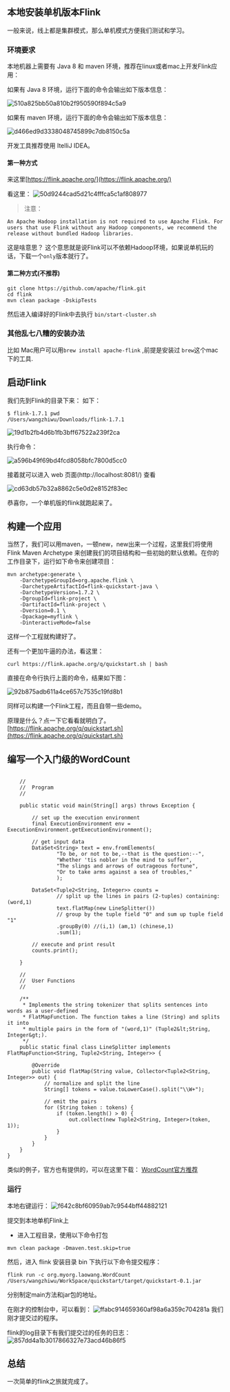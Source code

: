## 本地安装单机版本Flink

一般来说，线上都是集群模式，那么单机模式方便我们测试和学习。

### 环境要求

本地机器上需要有 Java 8 和 maven 环境，推荐在linux或者mac上开发Flink应用：

如果有 Java 8 环境，运行下面的命令会输出如下版本信息：

![510a825bb50a810b2f950590f894c5a9](Flink从入门到放弃(入门篇2)-本地环境搭建&构建第一个Flink应用.resources/34F234C6-C9D6-46AB-A864-652BE177B4CA.png)

如果有 maven 环境，运行下面的命令会输出如下版本信息：

![d466ed9d3338048745899c7db8150c5a](Flink从入门到放弃(入门篇2)-本地环境搭建&构建第一个Flink应用.resources/1A1D2049-1042-43E1-BE0B-6D9FAA8224BE.png)



开发工具推荐使用 ItelliJ IDEA。

#### 第一种方式

来这里[https://flink.apache.org/](https://flink.apache.org/)

看这里：
![50d9244cad5d21c4fffca5c1af808977](Flink从入门到放弃(入门篇2)-本地环境搭建&构建第一个Flink应用.resources/E0A8FC57-9184-4BE8-8D20-BDD91C3C44FD.png)

>注意：
```
An Apache Hadoop installation is not required to use Apache Flink. For users that use Flink without any Hadoop components, we recommend the release without bundled Hadoop libraries.
```

这是啥意思？
这个意思就是说Flink可以不依赖Hadoop环境，如果说单机玩的话，下载一个`only`版本就行了。


#### 第二种方式(不推荐)

```
git clone https://github.com/apache/flink.git 
cd flink
mvn clean package -DskipTests  
```
然后进入编译好的Flink中去执行 `bin/start-cluster.sh`

### 其他乱七八糟的安装办法

比如 Mac用户可以用`brew install apache-flink` ,前提是安装过 `brew`这个mac下的工具.

## 启动Flink

我们先到Flink的目录下来：
如下：
```
$ flink-1.7.1 pwd
/Users/wangzhiwu/Downloads/flink-1.7.1
```
![19d1b2fb4d6b1fb3bff67522a239f2ca](Flink从入门到放弃(入门篇2)-本地环境搭建&构建第一个Flink应用.resources/BE68C066-BD15-4FAF-B649-82D9B26F255D.png)

执行命令：

![a596b49f69bd4fcd8058bfc7800d5cc0](Flink从入门到放弃(入门篇2)-本地环境搭建&构建第一个Flink应用.resources/C88AEAF7-42B7-4AD1-A793-3E89EBE751E2.png)

接着就可以进入 web 页面(http://localhost:8081/) 查看

![cd63db57b32a8862c5e0d2e8152f83ec](Flink从入门到放弃(入门篇2)-本地环境搭建&构建第一个Flink应用.resources/DAEECBBB-0FB7-4D4E-B338-B3181C23B6CB.png)

恭喜你，一个单机版的flink就跑起来了。


## 构建一个应用

当然了，我们可以用maven，一顿new，new出来一个过程，这里我们将使用 Flink Maven Archetype 来创建我们的项目结构和一些初始的默认依赖。在你的工作目录下，运行如下命令来创建项目：

```
mvn archetype:generate \
    -DarchetypeGroupId=org.apache.flink \
    -DarchetypeArtifactId=flink-quickstart-java \
    -DarchetypeVersion=1.7.2 \
    -DgroupId=flink-project \
    -DartifactId=flink-project \
    -Dversion=0.1 \
    -Dpackage=myflink \
    -DinteractiveMode=false
```
这样一个工程就构建好了。

还有一个更加牛逼的办法，看这里：

```
curl https://flink.apache.org/q/quickstart.sh | bash
```
直接在命令行执行上面的命令，结果如下图：

![92b875adb611a4ce657c7535c19fd8b1](Flink从入门到放弃(入门篇2)-本地环境搭建&构建第一个Flink应用.resources/A78DC26C-BD00-44A9-9481-FE67B9BAE9CF.png)

同样可以构建一个Flink工程，而且自带一些demo。

原理是什么？点一下它看看就明白了。
[https://flink.apache.org/q/quickstart.sh](https://flink.apache.org/q/quickstart.sh)


## 编写一个入门级的WordCount

```public class WordCount {

	//
	//	Program
	//

	public static void main(String[] args) throws Exception {

		// set up the execution environment
		final ExecutionEnvironment env = ExecutionEnvironment.getExecutionEnvironment();

		// get input data
		DataSet<String> text = env.fromElements(
				"To be, or not to be,--that is the question:--",
				"Whether 'tis nobler in the mind to suffer",
				"The slings and arrows of outrageous fortune",
				"Or to take arms against a sea of troubles,"
				);

		DataSet<Tuple2<String, Integer>> counts =
				// split up the lines in pairs (2-tuples) containing: (word,1)
				text.flatMap(new LineSplitter())
				// group by the tuple field "0" and sum up tuple field "1"
				.groupBy(0) //(i,1) (am,1) (chinese,1)
				.sum(1);

		// execute and print result
		counts.print();

	}

	//
	// 	User Functions
	//

	/**
	 * Implements the string tokenizer that splits sentences into words as a user-defined
	 * FlatMapFunction. The function takes a line (String) and splits it into
	 * multiple pairs in the form of "(word,1)" (Tuple2&lt;String, Integer&gt;).
	 */
	public static final class LineSplitter implements FlatMapFunction<String, Tuple2<String, Integer>> {

		@Override
		public void flatMap(String value, Collector<Tuple2<String, Integer>> out) {
			// normalize and split the line
			String[] tokens = value.toLowerCase().split("\\W+");

			// emit the pairs
			for (String token : tokens) {
				if (token.length() > 0) {
					out.collect(new Tuple2<String, Integer>(token, 1));
				}
			}
		}
	}
}
```

类似的例子，官方也有提供的，可以在这里下载：
[WordCount官方推荐](https://github.com/apache/flink/blob/master/flink-examples/flink-examples-batch/src/main/java/org/apache/flink/examples/java/wordcount/WordCount.java)

### 运行

本地右键运行：
![f642c8bf60959ab7c9544bff44882121](Flink从入门到放弃(入门篇2)-本地环境搭建&构建第一个Flink应用.resources/8F0D8EF2-5C0B-4067-AA87-31D7A0DC16C7.png)

提交到本地单机Flink上

* 进入工程目录，使用以下命令打包
```
mvn clean package -Dmaven.test.skip=true
```
然后，进入 flink 安装目录 bin 下执行以下命令提交程序：
```
flink run -c org.myorg.laowang.WordCount /Users/wangzhiwu/WorkSpace/quickstart/target/quickstart-0.1.jar
```
分别制定main方法和jar包的地址。

在刚才的控制台中，可以看到：
![ffabc914659360af98a6a359c704281a](Flink从入门到放弃(入门篇2)-本地环境搭建&构建第一个Flink应用.resources/EB619900-BBDE-4E32-9089-0DC867FF9220.png)
我们刚才提交过的程序。

flink的log目录下有我们提交过的任务的日志：
![857dd4a1b3017866327e73acd46b86f5](Flink从入门到放弃(入门篇2)-本地环境搭建&构建第一个Flink应用.resources/620369FB-ABCA-4184-AA90-C7FEDB114B07.png)



## 总结

一次简单的flink之旅就完成了。
